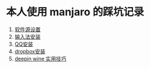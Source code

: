 # 本人使用 manjaro 的踩坑记录

1. [软件源设置]()
2. [输入法安装]()
3. [QQ安装]()
4. [dropbox安装]()
5. [deepin wine 实用技巧]()